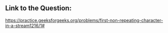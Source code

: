 ## Link to the Question:

https://practice.geeksforgeeks.org/problems/first-non-repeating-character-in-a-stream1216/1#
